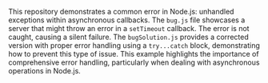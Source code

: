 This repository demonstrates a common error in Node.js: unhandled exceptions within asynchronous callbacks.  The `bug.js` file showcases a server that might throw an error in a `setTimeout` callback.  The error is not caught, causing a silent failure. The `bugSolution.js` provides a corrected version with proper error handling using a `try...catch` block, demonstrating how to prevent this type of issue.  This example highlights the importance of comprehensive error handling, particularly when dealing with asynchronous operations in Node.js.